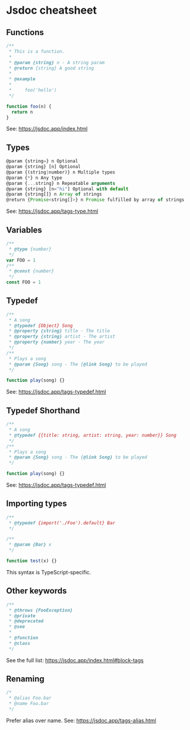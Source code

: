 # Jsdoc cheatsheet

## Functions

```js
/**
 * This is a function.
 *
 * @param {string} n - A string param
 * @return {string} A good string
 *
 * @example
 *
 *     foo('hello')
 */

function foo(n) {
  return n
}
```

See: <https://jsdoc.app/index.html>

## Types

```js
@param {string=} n Optional
@param {string} [n] Optional
@param {(string|number)} n Multiple types
@param {*} n Any type
@param {...string} n Repeatable arguments
@param {string} [n="hi"] Optional with default
@param {string[]} n Array of strings
@return {Promise<string[]>} n Promise fulfilled by array of strings
```

See: <https://jsdoc.app/tags-type.html>

## Variables

```js
/**
 * @type {number}
 */
var FOO = 1
/**
 * @const {number}
 */
const FOO = 1
```

## Typedef

```js
/**
 * A song
 * @typedef {Object} Song
 * @property {string} title - The title
 * @property {string} artist - The artist
 * @property {number} year - The year
 */
/**
 * Plays a song
 * @param {Song} song - The {@link Song} to be played
 */

function play(song) {}
```

See: <https://jsdoc.app/tags-typedef.html>

## Typedef Shorthand

```js
/**
 * A song
 * @typedef {{title: string, artist: string, year: number}} Song
 */
/**
 * Plays a song
 * @param {Song} song - The {@link Song} to be played
 */

function play(song) {}
```

See: <https://jsdoc.app/tags-typedef.html>

## Importing types

```js
/**
 * @typedef {import('./Foo').default} Bar
 */

/**
 * @param {Bar} x
 */

function test(x) {}
```

This syntax is TypeScript-specific.

## Other keywords

```js
/**
 * @throws {FooException}
 * @private
 * @deprecated
 * @see
 *
 * @function
 * @class
 */
```

See the full list: <https://jsdoc.app/index.html#block-tags>

## Renaming

```js
/*
 * @alias Foo.bar
 * @name Foo.bar
 */
 ```

Prefer alias over name. See: <https://jsdoc.app/tags-alias.html>
